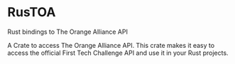 # RusTOA
Rust bindings to The Orange Alliance API

A Crate to access The Orange Alliance API. This crate makes it easy to access the official First Tech Challenge API and use it in your Rust projects.

